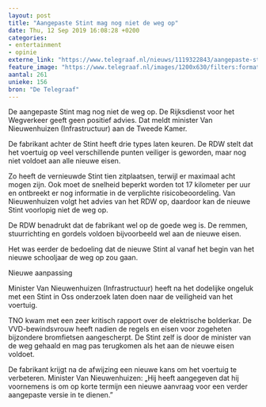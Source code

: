 ```yaml
---
layout: post
title: "Aangepaste Stint mag nog niet de weg op"
date: Thu, 12 Sep 2019 16:08:28 +0200
categories: 
- entertainment 
- opinie 
externe_link: "https://www.telegraaf.nl/nieuws/1119322843/aangepaste-stint-mag-nog-niet-de-weg-op"
feature_image: "https://www.telegraaf.nl/images/1200x630/filters:format(jpeg):quality(80)/cdn-kiosk-api.telegraaf.nl/3af0f510-d568-11e9-9a49-02d2fb1aa1d7.jpg"
aantal: 261
unieke: 156
bron: "De Telegraaf"
---
```


<p class="intro">De aangepaste Stint mag nog niet de weg op. De Rijksdienst voor het Wegverkeer geeft geen positief advies. Dat meldt minister Van Nieuwenhuizen (Infrastructuur) aan de Tweede Kamer.</p> <p>De fabrikant achter de Stint heeft drie types laten keuren. De RDW stelt dat het voertuig op veel verschillende punten veiliger is geworden, maar nog niet voldoet aan alle nieuwe eisen.</p><p>Zo heeft de vernieuwde Stint tien zitplaatsen, terwijl er maximaal acht mogen zijn. Ook moet de snelheid beperkt worden tot 17 kilometer per uur en ontbreekt er nog informatie in de verplichte risicobeoordeling. Van Nieuwenhuizen volgt het advies van het RDW op, daardoor kan de nieuwe Stint voorlopig niet de weg op.</p><p>De RDW benadrukt dat de fabrikant wel op de goede weg is. De remmen, stuurrichting en gordels voldoen bijvoorbeeld wel aan de nieuwe eisen.</p><p>Het was eerder de bedoeling dat de nieuwe Stint al vanaf het begin van het nieuwe schooljaar de weg op zou gaan.</p><p>Nieuwe aanpassing</p><p>Minister Van Nieuwenhuizen (Infrastructuur) heeft na het dodelijke ongeluk met een Stint in Oss onderzoek laten doen naar de veiligheid van het voertuig.</p><p>TNO kwam met een zeer kritisch rapport over de elektrische bolderkar. De VVD-bewindsvrouw heeft nadien de regels en eisen voor zogeheten bijzondere bromfietsen aangescherpt. De Stint zelf is door de minister van de weg gehaald en mag pas terugkomen als het aan de nieuwe eisen voldoet.</p><p>De fabrikant krijgt na de afwijzing een nieuwe kans om het voertuig te verbeteren. Minister Van Nieuwenhuizen: „Hij heeft aangegeven dat hij voornemens is om op korte termijn een nieuwe aanvraag voor een verder aangepaste versie in te dienen.”</p>
